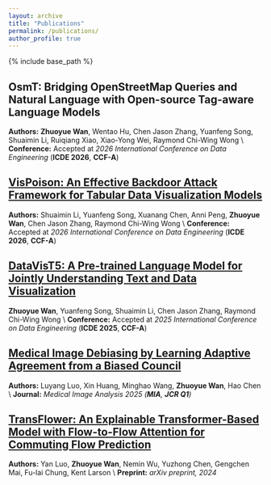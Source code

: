 ```yaml
---
layout: archive
title: "Publications"
permalink: /publications/
author_profile: true
---
```

{% include base_path %}

## OsmT: Bridging OpenStreetMap Queries and Natural Language with Open-source Tag-aware Language Models

**Authors:** **Zhuoyue Wan**, Wentao Hu, Chen Jason Zhang, Yuanfeng Song, Shuaimin Li, Ruiqiang Xiao, Xiao-Yong Wei, Raymond Chi-Wing Wong \\
**Conference:** Accepted at *2026 International Conference on Data Engineering* (**ICDE 2026**, **CCF-A**)

## [VisPoison: An Effective Backdoor Attack Framework for Tabular Data Visualization Models](https://arxiv.org/abs/2410.06782)

**Authors:** Shuaimin Li, Yuanfeng Song, Xuanang Chen, Anni Peng, **Zhuoyue Wan**, Chen Jason Zhang, Raymond Chi-Wing Wong \\
**Conference:** Accepted at *2026 International Conference on Data Engineering* (**ICDE 2026**, **CCF-A**)

## [DataVisT5: A Pre-trained Language Model for Jointly Understanding Text and Data Visualization](https://arxiv.org/abs/2408.07401)

**Zhuoyue Wan**, Yuanfeng Song, Shuaimin Li, Chen Jason Zhang, Raymond Chi-Wing Wong \\
**Conference:** Accepted at *2025 International Conference on Data Engineering* (**ICDE 2025**, **CCF-A**)


## [Medical Image Debiasing by Learning Adaptive Agreement from a Biased Council](https://arxiv.org/abs/2401.11713)

**Authors:** Luyang Luo, Xin Huang, Minghao Wang, **Zhuoyue Wan**, Hao Chen \\
**Journal:** *Medical Image Analysis 2025 (**MIA**, **JCR Q1**)*

## [TransFlower: An Explainable Transformer-Based Model with Flow-to-Flow Attention for Commuting Flow Prediction](https://arxiv.org/abs/2402.15398)

**Authors:** Yan Luo, **Zhuoyue Wan**, Nemin Wu, Yuzhong Chen, Gengchen Mai, Fu-lai Chung, Kent Larson \\
**Preprint:** *arXiv preprint, 2024*
